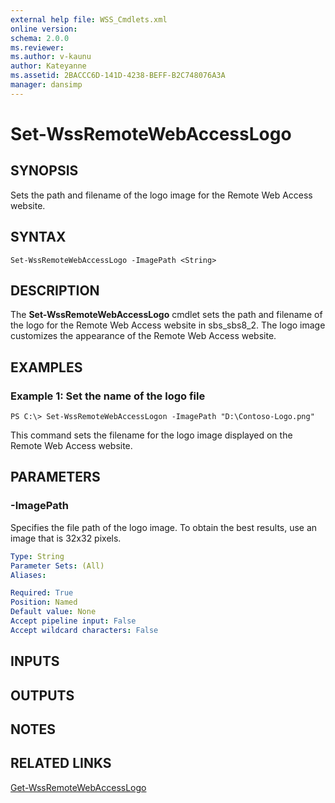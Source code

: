 ```yaml
---
external help file: WSS_Cmdlets.xml
online version: 
schema: 2.0.0
ms.reviewer:
ms.author: v-kaunu
author: Kateyanne
ms.assetid: 2BACCC6D-141D-4238-BEFF-B2C748076A3A
manager: dansimp
---
```


# Set-WssRemoteWebAccessLogo

## SYNOPSIS
Sets the path and filename of the logo image for the Remote Web Access website.

## SYNTAX

```
Set-WssRemoteWebAccessLogo -ImagePath <String>
```

## DESCRIPTION
The **Set-WssRemoteWebAccessLogo** cmdlet sets the path and filename of the logo for the Remote Web Access website in sbs_sbs8_2.
The logo image customizes the appearance of the Remote Web Access website.

## EXAMPLES

### Example 1: Set the name of the logo file
```
PS C:\> Set-WssRemoteWebAccessLogon -ImagePath "D:\Contoso-Logo.png"
```

This command sets the filename for the logo image displayed on the Remote Web Access website.

## PARAMETERS

### -ImagePath
Specifies the file path of the logo image.
To obtain the best results, use an image that is 32x32 pixels.

```yaml
Type: String
Parameter Sets: (All)
Aliases: 

Required: True
Position: Named
Default value: None
Accept pipeline input: False
Accept wildcard characters: False
```

## INPUTS

## OUTPUTS

## NOTES

## RELATED LINKS

[Get-WssRemoteWebAccessLogo](./Get-WssRemoteWebAccessLogo.md)

